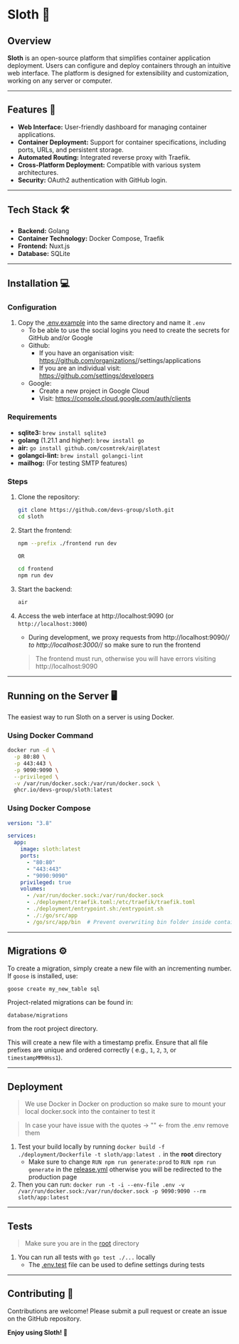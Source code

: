 # Sloth 🦥

## Overview

**Sloth** is an open-source platform that simplifies container application deployment. Users can configure and deploy
containers through an intuitive web interface. The platform is designed for extensibility and customization, working on
any server or computer.

---

## Features 🚀

- **Web Interface:** User-friendly dashboard for managing container applications.
- **Container Deployment:** Support for container specifications, including ports, URLs, and persistent storage.
- **Automated Routing:** Integrated reverse proxy with Traefik.
- **Cross-Platform Deployment:** Compatible with various system architectures.
- **Security:** OAuth2 authentication with GitHub login.

---

## Tech Stack 🛠️

- **Backend:** Golang
- **Container Technology:** Docker Compose, Traefik
- **Frontend:** Nuxt.js
- **Database:** SQLite

---

## Installation 💻

### Configuration

1. Copy the [.env.example](.env.example)  into the same directory and name it `.env`
    - To be able to use the social logins you need to create the secrets for GitHub and/or Google
    - Github:
        - If you have an organisation visit: https://github.com/organizations/<your-organisation>/settings/applications
        - If you are an individual visit: https://github.com/settings/developers
    - Google:
        - Create a new project in Google Cloud
        - Visit: https://console.cloud.google.com/auth/clients

### Requirements

- **sqlite3:** `brew install sqlite3`
- **golang** (1.21.1 and higher): `brew install go`
- **air:** `go install github.com/cosmtrek/air@latest`
- **golangci-lint:** `brew install golangci-lint`
- **mailhog:** (For testing SMTP features)

### Steps

1. Clone the repository:
   ```bash
   git clone https://github.com/devs-group/sloth.git
   cd sloth
   ```
2. Start the frontend:
   ```bash
   npm --prefix ./frontend run dev

   OR

   cd frontend
   npm run dev
   ```
3. Start the backend:
   ```bash
   air
   ```

4. Access the web interface at http://localhost:9090 (or `http://localhost:3000`)
    - During development, we proxy requests from http://localhost:9090/_/ to http://localhost:3000/_/ so make sure to
      run the frontend
   > The frontend must run, otherwise you will have errors visiting http://localhost:9090

---

## Running on the Server 🖥️

The easiest way to run Sloth on a server is using Docker.

### Using Docker Command

```bash
docker run -d \
  -p 80:80 \
  -p 443:443 \
  -p 9090:9090 \
  --privileged \
  -v /var/run/docker.sock:/var/run/docker.sock \
  ghcr.io/devs-group/sloth:latest
```

### Using Docker Compose

```yaml
version: "3.8"

services:
  app:
    image: sloth:latest
    ports:
      - "80:80"
      - "443:443"
      - "9090:9090"
    privileged: true
    volumes:
      - /var/run/docker.sock:/var/run/docker.sock
      - ./deployment/traefik.toml:/etc/traefik/traefik.toml
      - ./deployment/entrypoint.sh:/entrypoint.sh
      - ./:/go/src/app
      - /go/src/app/bin  # Prevent overwriting bin folder inside container
```

---

## Migrations ⚙️

To create a migration, simply create a new file with an incrementing number. If `goose` is installed, use:

```bash
goose create my_new_table sql
```

Project-related migrations can be found in:

```
database/migrations
```

from the root project directory.

This will create a new file with a timestamp prefix. Ensure that all file prefixes are unique and ordered correctly (
e.g., `1`, `2`, `3`, or `timestampMMHHss1`).

---

## Deployment

> We use Docker in Docker on production so make sure to mount your local docker.sock into the container to test it

> In case your have issue with the quotes -> "" <- from the .env remove them

1. Test your build locally by running `docker build -f ./deployment/Dockerfile -t sloth/app:latest .` in the **root**
   directory
    - Make sure to change `RUN npm run generate:prod` to `RUN npm run generate` in
      the [release.yml](.github/workflows/release.yml) otherwise you will be redirected to the production page
2. Then you can run:
   `docker run -t -i --env-file .env -v /var/run/docker.sock:/var/run/docker.sock -p 9090:9090 --rm sloth/app:latest`

---

## Tests

> Make sure you are in the [root](.) directory

1. You can run all tests with `go test ./...` locally
    - The [.env.test](backend/tests/.env.test) file can be used to define settings during tests

---

## Contributing 🤝

Contributions are welcome! Please submit a pull request or create an issue on the GitHub repository.

**Enjoy using Sloth! 🦥**

